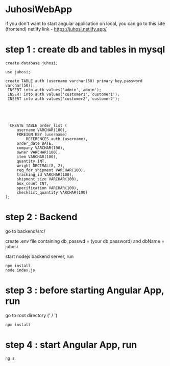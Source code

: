 # JuhosiWebApp

if you don't want to start angular application on local, you can go to this site (frontend)
netlify link - https://juhosi.netlify.app/

# step 1 : create db and tables in mysql

```
create database juhosi;

use juhosi;

create TABLE auth (username varchar(50) primary key,password varchar(50));
 INSERT into auth values('admin','admin');
 INSERT into auth values('customer1','customer1');
 INSERT into auth values('customer2','customer2');





  CREATE TABLE order_list (
     username VARCHAR(100),
     FOREIGN KEY (username)
         REFERENCES auth (username),
     order_date DATE,
     company VARCHAR(100),
     owner VARCHAR(100),
     item VARCHAR(100),
     quantity INT,
     weight DECIMAL(8, 2),
     req_for_shipment VARCHAR(100),
     tracking_id VARCHAR(100),
     shipment_size VARCHAR(100),
     box_count INT,
     specification VARCHAR(100),
     checklist_quantity VARCHAR(100)
); 
 ```

# step 2 : Backend 

go to backend/src/

create .env file containing db_passwd = (your db password) and dbName = juhosi

start nodejs backend server, run
  
  ```
  npm install
  node index.js
  ```

# step 3 : before starting Angular App, run

go to root directory (' / ')

```
npm install
```

# step 4 : start Angular App, run
```
ng s
````

